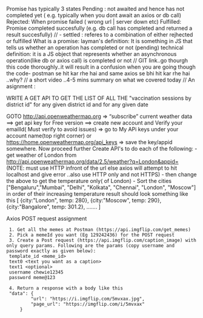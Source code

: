 Promise has typically 3 states
Pending : not awaited and hence has not completed yet ( e.g. typically when you dont await an axios or db call)
Rejected: When promise failed ( wrong url | server down etc)
Fulfilled: Promise completed succesfully (e.g. db call has completed and returned a result succesfully) // - settled : referes to a combination of either rejhected or fulfilled
What is a promise:
layman's definition: It is something in JS that tells us whether an operation has completed or not (pending)
technical definition: it is a JS object that represents whether an asynchronous operation(like db or axios call) is completed or not
// GIT link..go thourgh this code thoroughly..it will result in a confusion when you are going though the code- postman se hit kar rhe hai and same axios se bhi hit kar rhe hai ..why? // a short video ..4-5 mins summary on what we covered today // An asignment :

WRITE A GET API TO GET THE LIST OF ALL THE "vaccination sessions by district id" for any given district id and for any given date

GOTO http://api.openweathermap.org => “subscribe” current weather data ==> get api key for Free version ==> create new account and Verify your emailId( Must verify to avoid issues) => go to My APi keys under your account name(top right corner) or https://home.openweathermap.org/api_keys => save the key/appid somewhere. Now proceed further Create API's to do each of the following: - get weather of London from http://api.openweathermap.org/data/2.5/weather?q=London&appid= (NOTE: must use HTTP infront of the url else axios will attempt to hit localhost and give error ..also use HTTP only and not HTTPS) - then change the above to get the temperature only( of London) - Sort the cities ["Bengaluru","Mumbai", "Delhi", "Kolkata", "Chennai", "London", "Moscow"] in order of their increasing temperature result should look something like this [ {city:"London", temp: 280}, {city:"Moscow", temp: 290}, {city:"Bangalore", temp: 301.2}, ....... ]

Axios POST request assignment

     1. Get all the memes at Postman (https://api.imgflip.com/get_memes)
     2. Pick a memeId you want (Eg 129242436) for the POST request
     3. Create a Post request (https://api.imgflip.com/caption_image) with only query params. Following are the params (copy username and password exactly as given below):
     template_id <meme_id>
     text0 <text you want as a caption>
     text1 <optional>
     username chewie12345
     password meme@123

     4. Return a response with a body like this
     "data": {
             "url": "https://i.imgflip.com/5mvxax.jpg",
             "page_url": "https://imgflip.com/i/5mvxax"
         }